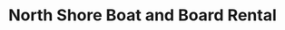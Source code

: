 ---
title: "North Shore Boat and Board Rental"
url: /pekin/north-shore-boat-and-board-rental/
shop: storage rental
---